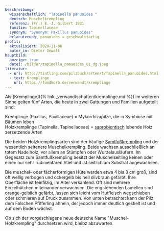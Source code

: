 ```yaml
---
beschreibung:
  wissenschaftlich: "Tapinella panuoides "
  deutsch: Muschelkrempling
  referenz: (Fr.) E.-J. Gilbert 1931
  familie: Tapinellaceae
  synonym: "Synonym: Paxillus panuoides"
  erlaeuterung: panuoides = geschwulstartig
profil:
  aktualisiert: 2020-11-08
  autor_in: Dieter Gewalt
hauptbild:
  anzeige: true
  datei: /bilder/tapinella_panuoides_01_dg.jpeg
literatur:
  - url: http://tintling.com/pilzbuch/arten/t/Tapinella_panuoides.html
  - text: Kremplinge
    url: https://fundkorb.de/verwandt/kremplinge
---
```

Als [Kremplinge]({% link _verwandtschaften/kremplinge.md %}) im weiteren Sinne gelten fünf Arten, die heute in zwei Gattungen und Familien aufgeteilt sind:

Kremplinge (Paxillus, Paxillaceae) = Mykorrhizapilze, die in Symbiose mit Bäumen leben\
Holzkremplinge (Tapinella, Tapinellaceae) = [saprobiontisch](saprobiontisch "Glossar") lebende Holz zersetzende Arten

Die beiden Holzkremplingsarten sind der häufige [Samtfußkrempling](/pilze/tapinella-atrotomentosa-samtfußkrempling) und der wesentlich seltenere Muschelkrempling. Beide wachsen ausschließlich an totem Nadelholz, vor allem an Stümpfen oder Wurzelausläufern. Im Gegesatz zum Samtfußkrempling besitzt der Muschelseitling keinen oder einen nur sehr rudimentären Stiel und ist seitlich am Substrat angewachsen.

Die muschel- oder fächerförmigen Hüte werden etwa 4 bis 8 cm groß, sind oft wellig verbogen und ockergelb bis hell olivbraun gefärbt. Ihre Oberfläche ist feinfilzig, im Alter verkahlend. Oft sind mehrere Einzelhütchen miteinander verwachsen. Die engstehenden Lamellen sind orange-gelblich gefärbt, lassen sich leicht vom Hutfleisch wegschieben oder schmieren auf Druck zusammen. Von unten betrachtet kann der Pilz dem Falschen Pfifferling ähneln, der jedoch  immer deutlich gestielt ist und auf dem Boden wächst.

Ob sich der vorgeschlagene neue deutsche Name "Muschel-Holzkrempling" durchsetzen wird, bleibz abzuwarten.
